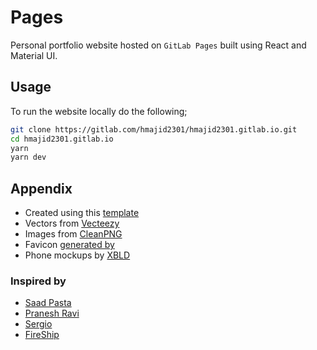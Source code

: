 # Pages

Personal portfolio website hosted on `GitLab Pages` built using React and Material UI.

## Usage

To run the website locally do the following;

```bash
git clone https://gitlab.com/hmajid2301/hmajid2301.gitlab.io.git
cd hmajid2301.gitlab.io
yarn
yarn dev
```

## Appendix

- Created using this [template](https://github.com/saltyshiomix/babel-typescript-react-boilerplate)
- Vectors from [Vecteezy](https://www.vecteezy.com)
- Images from [CleanPNG](https://www.cleanpng.com)
- Favicon [generated by](https://favicon.io)
- Phone mockups by [XBLD](http://xbld.co)

### Inspired by

- [Saad Pasta](https://saadpasta.github.io/)
- [Pranesh Ravi](https://praneshravi.in/)
- [Sergio](https://sergio.netlify.com/)
- [FireShip](https://fireship.io/)